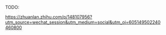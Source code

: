 TODO:

https://zhuanlan.zhihu.com/p/148107956?utm_source=wechat_session&utm_medium=social&utm_oi=605149502240460800